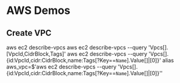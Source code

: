# AWS Demos

## Create VPC

aws ec2 describe-vpcs
aws ec2 describe-vpcs --query 'Vpcs[].[VpcId,CidrBlock,Tags]'
aws ec2 describe-vpcs --query 'Vpcs[].{id:VpcId,cidr:CidrBlock,name:Tags[?Key==`Name`].Value[]|[0]}'
alias aws_vpc=$'aws ec2 describe-vpcs --query \'Vpcs[].{id:VpcId,cidr:CidrBlock,name:Tags[?Key==`Name`].Value[]|[0]}\''
